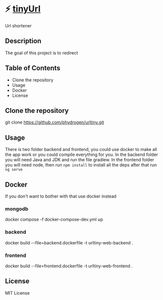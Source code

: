 # ⚡ [tinyUrl](https://tinyurl-hmcg.onrender.com)

Url shortener

## Description
The goal of this project is to redirect

## Table of Contents
- Clone the repository
- Usage
- Docker
- License

## Clone the repository
git clone https://github.com/phydrogen/urltiny.git

## Usage
There is two folder backend and frontend, you could use docker to make all the app work or you could compile everything for you.
In the backend folder you will need Java and JDK and run the file gradlew.
In the frontend folder you will need node, then run ``npm install`` to install all the deps after that run ``ng serve``

## Docker
If you don't want to bother with that use docker instead 

### mongodb

docker compose -f docker-compose-dev.yml up

### backend

docker build --file=backend.dockerfile  -t urltiny-web-backend .

### frontend

docker build --file=frontend.dockerfile  -t urltiny-web-frontend .

## License
MIT License
